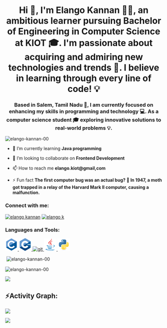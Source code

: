 <h1 align="center">Hi 👋, I'm Elango Kannan 👨‍💻, an ambitious learner pursuing Bachelor of Engineering in Computer Science at KIOT 🎓. I'm passionate about acquiring and admiring new technologies and trends 🚀. I believe in learning through every line of code! 💡</h1>
<h3 align="center">Based in Salem, Tamil Nadu 🌴, I am currently focused on enhancing my skills in programming and technology 💻. As a computer science student 🎓 exploring innovative solutions to real-world problems 💡.</h3>

<p align="left"> <img src="https://komarev.com/ghpvc/?username=elango-kannan-00&label=Profile%20views&color=0e75b6&style=flat" alt="elango-kannan-00" /> </p>

- 🌱 I’m currently learning **Java programming**

- 👯 I’m looking to collaborate on **Frontend Development**

- 📫 How to reach me **elango.kiot@gmail,com**

- ⚡ Fun fact **The first computer bug was an actual bug? 🐛 In 1947, a moth got trapped in a relay of the Harvard Mark II computer, causing a malfunction.**

<h3 align="left">Connect with me:</h3>
<p align="left">
<a href="https://linkedin.com/in/elango kannan" target="blank"><img align="center" src="https://raw.githubusercontent.com/rahuldkjain/github-profile-readme-generator/master/src/images/icons/Social/linked-in-alt.svg" alt="elango kannan" height="30" width="40" /></a>
<a href="https://www.hackerrank.com/elango k" target="blank"><img align="center" src="https://raw.githubusercontent.com/rahuldkjain/github-profile-readme-generator/master/src/images/icons/Social/hackerrank.svg" alt="elango k" height="30" width="40" /></a>
</p>

<h3 align="left">Languages and Tools:</h3>
<p align="left"> <a href="https://www.cprogramming.com/" target="_blank" rel="noreferrer"> <img src="https://raw.githubusercontent.com/devicons/devicon/master/icons/c/c-original.svg" alt="c" width="40" height="40"/> </a> <a href="https://www.w3schools.com/cpp/" target="_blank" rel="noreferrer"> <img src="https://raw.githubusercontent.com/devicons/devicon/master/icons/cplusplus/cplusplus-original.svg" alt="cplusplus" width="40" height="40"/> </a> <a href="https://git-scm.com/" target="_blank" rel="noreferrer"> <img src="https://www.vectorlogo.zone/logos/git-scm/git-scm-icon.svg" alt="git" width="40" height="40"/> </a> <a href="https://www.java.com" target="_blank" rel="noreferrer"> <img src="https://raw.githubusercontent.com/devicons/devicon/master/icons/java/java-original.svg" alt="java" width="40" height="40"/> </a> <a href="https://www.python.org" target="_blank" rel="noreferrer"> <img src="https://raw.githubusercontent.com/devicons/devicon/master/icons/python/python-original.svg" alt="python" width="40" height="40"/> </a> </p>

<p>&nbsp;<img align="center" src="https://github-readme-stats.vercel.app/api?username=elango-kannan-00&show_icons=true&locale=en" alt="elango-kannan-00" /></p>

<p><img align="center" src="https://github-readme-streak-stats.herokuapp.com/?user=elango-kannan-00&" alt="elango-kannan-00" /></p>

<img src="https://user-images.githubusercontent.com/73097560/115834477-dbab4500-a447-11eb-908a-139a6edaec5c.gif"><h2 align="left">⚡Activity Graph:</h2>
<img align="center" src="https://github-readme-activity-graph.vercel.app/graph?username=Elango-Kannan-00&theme=chartreuse-dark"/>

<img src="https://raw.githubusercontent.com/Trilokia/Trilokia/379277808c61ef204768a61bbc5d25bc7798ccf1/bottom_header.svg" />
